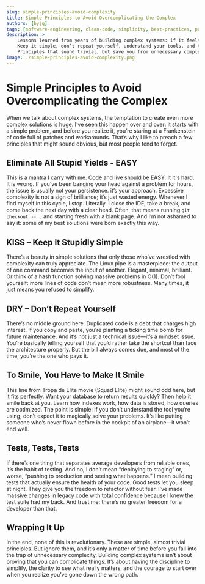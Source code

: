 ```yaml
---
slug: simple-principles-avoid-complexity
title: Simple Principles to Avoid Overcomplicating the Complex
authors: [byjg]
tags: [software-engineering, clean-code, simplicity, best-practices, programming, developer-mindset]
description: >
    Lessons learned from years of building complex systems: if it feels too hard, it’s probably wrong.
    Keep it simple, don’t repeat yourself, understand your tools, and test relentlessly.
    Principles that sound trivial, but save you from unnecessary complexity.
image: ./simple-principles-avoid-complexity.png
---
```


# Simple Principles to Avoid Overcomplicating the Complex

When we talk about complex systems, the temptation to create even more complex solutions is huge. I’ve seen this happen over and over:
it starts with a simple problem, and before you realize it, you’re staring at a Frankenstein of code full of patches and workarounds. 
That’s why I like to preach a few principles that might sound obvious, but most people tend to forget.

<!-- truncate -->

## Eliminate All Stupid Yields - EASY

This is a mantra I carry with me. Code and live should be EASY. It it's hard, It is wrong. If you’ve been banging your 
head against a problem for hours, the issue is usually not your persistence. it’s your approach.
Excessive complexity is not a sign of brilliance; it’s just wasted energy. Whenever I find myself in this cycle, I stop. 
Literally. I close the IDE, take a break, and come back the next day with a clear head. Often, that means running 
`git checkout -- .` and starting fresh with a blank page. And I’m not ashamed to say it: some of my best solutions were 
born exactly this way.

## KISS – Keep It Stupidly Simple

There’s a beauty in simple solutions that only those who’ve wrestled with complexity can truly appreciate. The Linux pipe 
is a masterpiece: the output of one command becomes the input of another. Elegant, minimal, brilliant. Or think of a hash 
function solving massive problems in O(1).
Don’t fool yourself: more lines of code don’t mean more robustness. Many times, it just means you refused to simplify.

## DRY – Don’t Repeat Yourself

There’s no middle ground here. Duplicated code is a debt that charges high interest. If you copy and paste, you’re planting 
a ticking time bomb for future maintenance.
And it’s not just a technical issue—it’s a mindset issue. You’re basically telling yourself that you’d rather take the 
shortcut than face the architecture properly. But the bill always comes due, and most of the time, you’re the one who pays it.

## To Smile, You Have to Make It Smile

This line from Tropa de Elite movie (Squad Elite) might sound odd here, but it fits perfectly. Want your database to 
return results quickly? Then help it smile back at you. Learn how indexes work, how data is stored, how queries are optimized.
The point is simple: if you don’t understand the tool you’re using, don’t expect it to magically solve your problems. 
It’s like putting someone who’s never flown before in the cockpit of an airplane—it won’t end well.

## Tests, Tests, Tests

If there’s one thing that separates average developers from reliable ones, it’s the habit of testing. And no, I don’t 
mean “deploying to staging” or, worse, “pushing to production and seeing what happens.” I mean building tests that 
actually ensure the health of your code.
Good tests let you sleep at night. They give you the freedom to refactor without fear. I’ve made massive changes in 
legacy code with total confidence because I knew the test suite had my back. And trust me: there’s no greater freedom 
for a developer than that.

## Wrapping It Up

In the end, none of this is revolutionary. These are simple, almost trivial principles. But ignore them, and it’s only a 
matter of time before you fall into the trap of unnecessary complexity.
Building complex systems isn’t about proving that you can complicate things. It’s about having the discipline to simplify, 
the clarity to see what really matters, and the courage to start over when you realize you’ve gone down the wrong path.